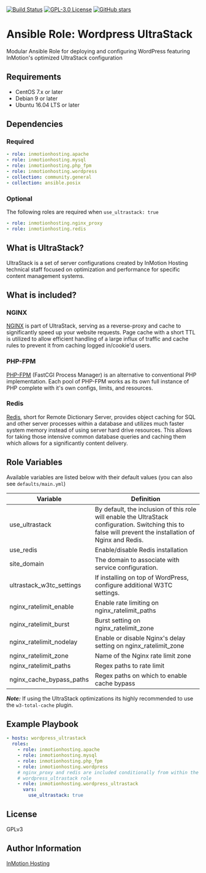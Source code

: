 [![Build Status](https://travis-ci.org/inmotionhosting/ansible-role-wordpress_ultrastack.png?branch=master)](https://travis-ci.org/inmotionhosting/ansible-role-wordpress_ultrastack) [![GPL-3.0 License](https://img.shields.io/github/license/inmotionhosting/ansible-role-wordpress_ultrastack.svg?color=blue)](https://github.com/inmotionhosting/ansible-role-wordpress_ultrastack/blob/master/LICENSE) [![GitHub stars](https://img.shields.io/github/stars/inmotionhosting/ansible-role-wordpress_ultrastack.svg)](https://github.com/inmotionhosting/ansible-role-wordpress_ultrastack/stargazers)

# Ansible Role: Wordpress UltraStack

Modular Ansible Role for deploying and configuring WordPress featuring InMotion's optimized UltraStack configuration

## Requirements

* CentOS 7.x or later
* Debian 9 or later
* Ubuntu 16.04 LTS or later

## Dependencies

### Required

```yaml
- role: inmotionhosting.apache
- role: inmotionhosting.mysql
- role: inmotionhosting.php_fpm
- role: inmotionhosting.wordpress
- collection: community.general
- collection: ansible.posix
```

### Optional
The following roles are required when `use_ultrastack: true`

```yaml
- role: inmotionhosting.nginx_proxy
- role: inmotionhosting.redis
```

## What is UltraStack?

UltraStack is a set of server configurations created by InMotion Hosting technical staff focused on optimization and performance for specific content management systems.

## What is included?

### NGINX

[NGINX](https://www.nginx.com/resources/wiki/) is part of UltraStack, serving as a reverse-proxy and cache to significantly speed up your website requests. Page cache with a short TTL is utilized to allow efficient handling of a large influx of traffic and cache rules to prevent it from caching logged in/cookie'd users.

### PHP-FPM

[PHP-FPM](https://php-fpm.org/) (FastCGI Process Manager) is an alternative to conventional PHP implementation. Each pool of PHP-FPM works as its own full instance of PHP complete with it's own configs, limits, and resources.

### Redis

[Redis](https://redis.io/), short for Remote Dictionary Server, provides object caching for SQL and other server processes within a database and utilizes much faster system memory instead of using server hard drive resources. This allows for taking those intensive common database queries and caching them which allows for a significantly content delivery.

## Role Variables

Available variables are listed below with their default values (you can also see `defaults/main.yml`)

| Variable | Definition |
| -------- | ---------- |
| use_ultrastack | By default, the inclusion of this role will enable the UltraStack configuration. Switching this to false will prevent the installation of Nginx and Redis.
| use_redis | Enable/disable Redis installation
| site_domain | The domain to associate with service configuration.
| ultrastack_w3tc_settings | If installing on top of WordPress, configure additional W3TC settings.
| nginx_ratelimit_enable | Enable rate limiting on nginx_ratelimit_paths
| nginx_ratelimit_burst | Burst setting on nginx_ratelimit_zone
| nginx_ratelimit_nodelay | Enable or disable Nginx's delay setting on nginx_ratelimit_zone
| nginx_ratelimit_zone | Name of the Nginx rate limit zone
| nginx_ratelimit_paths | Regex paths to rate limit
| nginx_cache_bypass_paths | Regex paths on which to enable cache bypass

___Note:___ If using the UltraStack optimizations its highly recommended to use the `w3-total-cache` plugin.

## Example Playbook

```yaml
- hosts: wordpress_ultrastack
  roles:
    - role: inmotionhosting.apache
    - role: inmotionhosting.mysql
    - role: inmotionhosting.php_fpm
    - role: inmotionhosting.wordpress
    # nginx_proxy and redis are included conditionally from within the
    # wordpress_ultrastack role
    - role: inmotionhosting.wordpress_ultrastack
      vars:
        use_ultrastack: true
```

## License

GPLv3

## Author Information

[InMotion Hosting](https://inmotionhosting.com)
